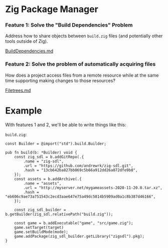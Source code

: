 # Zig Package Manager

### Feature 1: Solve the "Build Dependencies" Problem

Address how to share objects between `build.zig` files (and potentially other tools outside of Zig).

[BuildDependencies.md](BuildDependencies.md)

### Feature 2: Solve the problem of automatically acquiring files

How does a project access files from a remote resource while at the same time supporting making changes to those resources?

[Filetrees.md](Filetrees.md)


# Example

With features 1 and 2, we'll be able to write things like this:

`build.zig`:
```zig
const Builder = @import("std").build.Builder;

pub fn build(b: *Builder) void {
    const zig_sdl = b.addGitRepo(.{
        .name = "zig-sdl",
        .url = "https://github.com/andrewrk/zig-sdl.git",
        .hash = "13cb642ba827bb069c5b66a912dd26a072dfe9b0",
    });
    const assets = b.addArchive(.{
        .name = "assets",
        .url = "http://myserver.net/mygameassets-2020-11-20.0.tar.xz",
        .hash = "eb606c9ae73a751543c2ecd3aae647e75a49dc5814b5909ad0a1c8b387d46166",
    });

    const zig_sdl_builder = b.getBuilder(zig_sdl.relativePath("build.zig"));

    const game = b.addExecutable("game", "src/game.zig");
    game.setTarget(target)
    game.setBuildMode(mode);
    game.addPackage(zig_sdl_builder.getLibrary("zigsdl").pkg);
}

```

